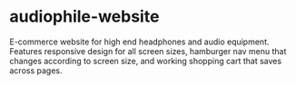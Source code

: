 # audiophile-website
 E-commerce website for high end headphones and audio equipment. Features responsive design for all screen sizes, hamburger nav menu that changes according to screen size, and working shopping cart that saves across pages.
